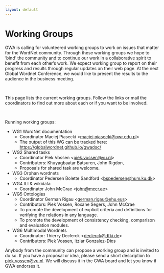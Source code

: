 ```yaml
---
layout: default
---
```


# Working Groups

GWA is calling for volunteered working groups to work on issues that
matter for the WordNet community. Through these working groups we hope
to ‘bind’ the community and to continue our work in a collaborative
spirit to benefit from each other’s work. We expect working group to
report on their progress and results through regular updates on their
web page. At the next Global Wordnet Conference, we would like to
present the results to the audience in the business meeting.

 

This page lists the current working groups. Follow the links or mail the
coordinators to find out more about each or if you want to be involved.

 

Running working groups:

-   WG1 WordNet documentation
    -   Coordinator Maciej Piasecki
        \<[maciej.piasecki@pwr.edu.pl](mailto:maciej.piasecki@pwr.edu.pl)\>
    -   The output of this WG can be tracked here:
        <https://globalwordnet.github.io/gwadoc/>
-   WG2 Shared tasks
    -   Coordinator Piek Vossen
        \<[piek.vossen@vu.nl](mailto:piek.vossen@vu.nl)\>
    -   Contributors: Khuyagbaatar Batsuren, John Rigdon, 
    -   Proposals for shared task are welcome.
-   WG3 Orphan wordnets
    -   Coordinator Pedersen Bolette Sandford
        \<[bspedersen@hum.ku.dk](mailto:bspedersen@hum.ku.dk)\>
-   WG4 ILI & wikidata
    -   Coordinator John McCrae \<[john@mccr.ae](mailto:john@mccr.ae)\>
-   WG5 Ontologies
    -   Coordinator German Rigau
        \<[german.rigau@ehu.eus](mailto:german.rigau@ehu.eus)\>
    -   Contributors: Piek Vossen, Roxane Segers, John McCrae
    -   To promote the development of explicit criteria and definitions
        for verifying the relations in any language. 
    -   To promote the development of consistency checking, comparison
        and evaluation modules.
-   WG6 Multimodal Wordnets
    -   Coordinator: Thierry Declerck
        \<[declerck@dfki.de](mailto:declerck@dfki.de)\>
    -   Contributors: Piek Vossen, Itziar Gonzalez-Dios

Anybody from the community can propose a working group and is invited to
do so. If you have a proposal or idea, please send a short description
to piek.vossen@vu.nl. We will discuss it in the GWA board and let you
know if GWA endorses it.

 
